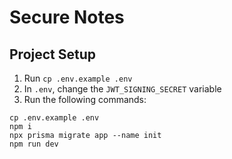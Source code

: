 # Secure Notes

## Project Setup

1. Run `cp .env.example .env`
2. In `.env`, change the `JWT_SIGNING_SECRET` variable
3. Run the following commands:

```
cp .env.example .env
npm i
npx prisma migrate app --name init
npm run dev
```
